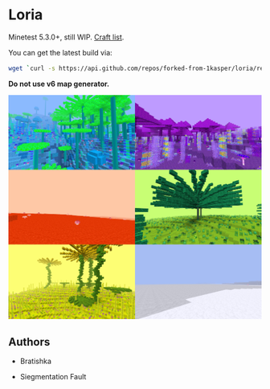 # Loria

Minetest 5.3.0+, still WIP. [Craft list](manuals/craft_list.md).

You can get the latest build via:

```bash
wget `curl -s https://api.github.com/repos/forked-from-1kasper/loria/releases/latest | jq -r '.assets[0].browser_download_url'`
```

**Do not use v6 map generator.**

![Ingame screenshot](pictures/screenshot.jpg)

## Authors

* Bratishka

* Siegmentation Fault
